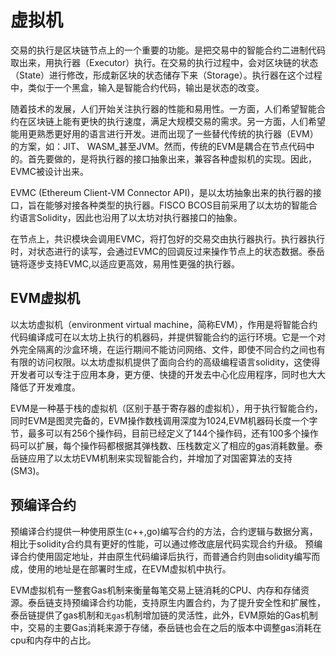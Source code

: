 # 虚拟机

交易的执行是区块链节点上的一个重要的功能。是把交易中的智能合约二进制代码取出来，用执行器（Executor）执行。在交易的执行过程中，会对区块链的状态（State）进行修改，形成新区块的状态储存下来（Storage）。执行器在这个过程中，类似于一个黑盒，输入是智能合约代码，输出是状态的改变。

随着技术的发展，人们开始关注执行器的性能和易用性。一方面，人们希望智能合约在区块链上能有更快的执行速度，满足大规模交易的需求。另一方面，人们希望能用更熟悉更好用的语言进行开发。进而出现了一些替代传统的执行器（EVM）的方案，如：JIT、 WASM_甚至JVM。然而，传统的EVM是耦合在节点代码中的。首先要做的，是将执行器的接口抽象出来，兼容各种虚拟机的实现。因此，EVMC被设计出来。

EVMC (Ethereum Client-VM Connector API)，是以太坊抽象出来的执行器的接口，旨在能够对接各种类型的执行器。FISCO BCOS目前采用了以太坊的智能合约语言Solidity，因此也沿用了以太坊对执行器接口的抽象。

在节点上，共识模块会调用EVMC，将打包好的交易交由执行器执行。执行器执行时，对状态进行的读写，会通过EVMC的回调反过来操作节点上的状态数据。泰岳链将逐步支持EVMC,以适应更高效，易用性更强的执行器。

## EVM虚拟机

以太坊虚拟机（environment virtual machine，简称EVM），作用是将智能合约代码编译成可在以太坊上执行的机器码，并提供智能合约的运行环境。它是一个对外完全隔离的沙盒环境，在运行期间不能访问网络、文件，即使不同合约之间也有有限的访问权限。以太坊虚拟机提供了面向合约的高级编程语言solidity，这使得开发者可以专注于应用本身，更方便、快捷的开发去中心化应用程序，同时也大大降低了开发难度。
  
EVM是一种基于栈的虚拟机（区别于基于寄存器的虚拟机），用于执行智能合约，同时EVM是图灵完备的，EVM操作数栈调用深度为1024,EVM机器码长度一个字节，最多可以有256个操作码，目前已经定义了144个操作码，还有100多个操作码可以扩展，每个操作码都根据其弹栈数、压栈数定义了相应的gas消耗数量。泰岳链应用了以太坊EVM机制来实现智能合约，并增加了对国密算法的支持(SM3)。


## 预编译合约

预编译合约提供一种使用原生(c++,go)编写合约的方法，合约逻辑与数据分离，相比于solidity合约具有更好的性能，可以通过修改底层代码实现合约升级。
预编译合约使用固定地址，并由原生代码编译后执行，而普通合约则由solidity编写而成，使用的地址是在部署时生成，在EVM虚拟机中执行。

EVM虚拟机有一整套Gas机制来衡量每笔交易上链消耗的CPU、内存和存储资源。泰岳链支持预编译合约功能，支持原生内置合约，为了提升安全性和扩展性，泰岳链提供了gas机制和`无gas`机制增加链的灵活性，此外，EVM原始的Gas机制中，交易的主要Gas消耗来源于存储，泰岳链也会在之后的版本中调整gas消耗在cpu和内存中的占比。

